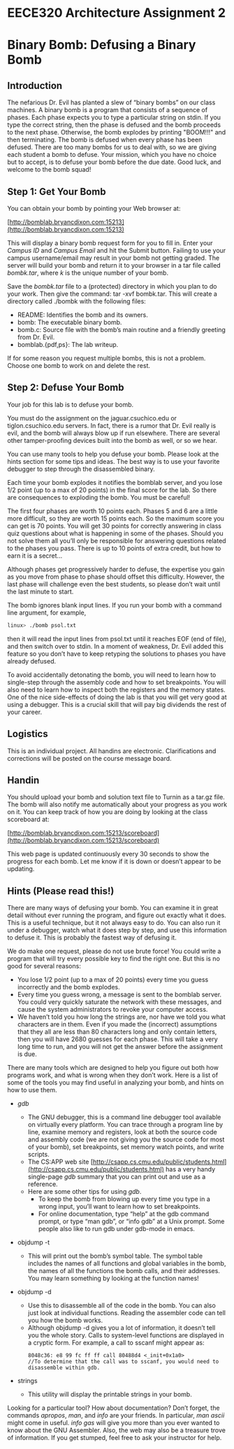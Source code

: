 # EECE320 Architecture Assignment 2
# Binary Bomb: Defusing a Binary Bomb
## Introduction

The nefarious Dr. Evil has planted a slew of “binary bombs” on our class machines. A binary bomb is a program that consists of a sequence of phases. Each phase expects you to type a particular string on stdin. If you type the correct string, then the phase is defused and the bomb proceeds to the next phase. Otherwise, the bomb explodes by printing "BOOM!!!" and then terminating. The bomb is defused when every phase has been defused.
There are too many bombs for us to deal with, so we are giving each student a bomb to defuse. Your mission, which you have no choice but to accept, is to defuse your bomb before the due date. Good luck, and welcome to the bomb squad!


## Step 1: Get Your Bomb
You can obtain your bomb by pointing your Web browser at:
    
[http://bomblab.bryancdixon.com:15213](http://bomblab.bryancdixon.com:15213)
    
This will display a binary bomb request form for you to fill in. Enter your *Campus ID* and *Campus Email* and hit the Submit button. Failing to use your campus username/email may result in your bomb not getting graded. The server will build your bomb and return it to your browser in a tar file called *bombk.tar*, where *k* is the unique number of your bomb.

Save the *bombk.tar* file to a (protected) directory in which you plan to do your work. Then give the command: tar -xvf bombk.tar. This will create a directory called ./bombk with the following files:
  * README: Identifies the bomb and its owners.
  * bomb: The executable binary bomb.
  * bomb.c: Source file with the bomb’s main routine and a friendly greeting from Dr. Evil.
  * bomblab.{pdf,ps}: The lab writeup.
  
If for some reason you request multiple bombs, this is not a problem. Choose one bomb to work on and
delete the rest.

## Step 2: Defuse Your Bomb

Your job for this lab is to defuse your bomb.

You must do the assignment on the jaguar.csuchico.edu or tiglon.csuchico.edu servers. In fact, there is a rumor that Dr. Evil really is evil, and the bomb will always blow up if run elsewhere. There are several other tamper-proofing devices built into the bomb as well, or so we hear.

You can use many tools to help you defuse your bomb. Please look at the hints section for some tips and ideas. The best way is to use your favorite debugger to step through the disassembled binary.

Each time your bomb explodes it notifies the bomblab server, and you lose 1/2 point (up to a max of 20 points) in the final score for the lab. So there are consequences to exploding the bomb. You must be careful!

The first four phases are worth 10 points each. Phases 5 and 6 are a little more difficult, so they are worth 15 points each. So the maximum score you can get is 70 points. You will get 30 points for correctly answering in class quiz questions about what is happening in some of the phases. Should you not solve them all you’ll only be responsible for answering questions related to the phases you pass. There is up to 10 points of extra credit, but how to earn it is a secret...

Although phases get progressively harder to defuse, the expertise you gain as you move from phase to phase should offset this difficulty. However, the last phase will challenge even the best students, so please don’t wait until the last minute to start.

The bomb ignores blank input lines. If you run your bomb with a command line argument, for example,

```bash
linux> ./bomb psol.txt
```

then it will read the input lines from psol.txt until it reaches EOF (end of file), and then switch over to stdin. In a moment of weakness, Dr. Evil added this feature so you don’t have to keep retyping the solutions to phases you have already defused.

To avoid accidentally detonating the bomb, you will need to learn how to single-step through the assembly code and how to set breakpoints. You will also need to learn how to inspect both the registers and the memory states. One of the nice side-effects of doing the lab is that you will get very good at using a debugger. This is a crucial skill that will pay big dividends the rest of your career.

## Logistics

This is an individual project. All handins are electronic. Clarifications and corrections will be posted on the course message board.

## Handin
You should upload your bomb and solution text file to Turnin as a tar.gz file. The bomb will also notify me automatically about your progress as you work on it. You can keep track of how you are doing by looking at the class scoreboard at:

[http://bomblab.bryancdixon.com:15213/scoreboard](http://bomblab.bryancdixon.com:15213/scoreboard)
    
This web page is updated continuously every 30 seconds to show the progress for each bomb. Let me know if it is down or doesn’t appear to be updating.

## Hints (Please read this!)

There are many ways of defusing your bomb. You can examine it in great detail without ever running the program, and figure out exactly what it does. This is a useful technique, but it not always easy to do. You can also run it under a debugger, watch what it does step by step, and use this information to defuse it. This is probably the fastest way of defusing it.

We do make one request, please do not use brute force! You could write a program that will try every possible key to find the right one. But this is no good for several reasons:
 
 * You lose 1/2 point (up to a max of 20 points) every time you guess incorrectly and the bomb explodes.
  * Every time you guess wrong, a message is sent to the bomblab server. You could very quickly saturate the network with these messages, and cause the system administrators to revoke your computer access.
  * We haven’t told you how long the strings are, nor have we told you what characters are in them. Even if you made the (incorrect) assumptions that they all are less than 80 characters long and only contain letters, then you will have 2680 guesses for each phase. This will take a very long time to run, and you will not get the answer before the assignment is due.


There are many tools which are designed to help you figure out both how programs work, and what is wrong when they don’t work. Here is a list of some of the tools you may find useful in analyzing your bomb, and hints on how to use them.
  * *gdb*
    * The GNU debugger, this is a command line debugger tool available on virtually every platform. You can trace through a program line by line, examine memory and registers, look at both the source code and assembly code (we are not giving you the source code for most of your bomb), set breakpoints, set memory watch points, and write scripts.
    * The CS:APP web site
    [http://csapp.cs.cmu.edu/public/students.html](http://csapp.cs.cmu.edu/public/students.html)
    has a very handy single-page *gdb* summary that you can print out and use as a reference. 
    * Here are some other tips for using *gdb*.
        * To keep the bomb from blowing up every time you type in a wrong input, you’ll want to learn how to set breakpoints.
        * For online documentation, type “help” at the gdb command prompt, or type “man gdb”, or “info gdb” at a Unix prompt. Some people also like to run gdb under gdb-mode in emacs.
  * objdump -t
    * This will print out the bomb’s symbol table. The symbol table includes the names of all functions and global variables in the bomb, the names of all the functions the bomb calls, and their addresses. You may learn something by looking at the function names!
  * objdump -d
    * Use this to disassemble all of the code in the bomb. You can also just look at individual functions.
Reading the assembler code can tell you how the bomb works.
    * Although objdump -d gives you a lot of information, it doesn’t tell you the whole story. Calls to system-level functions are displayed in a cryptic form. For example, a call to sscanf might appear as:
        ```
        8048c36: e8 99 fc ff ff call 80488d4 <_init+0x1a0>
        //To determine that the call was to sscanf, you would need to disassemble within gdb.
        ```
    
  * strings
    * This utility will display the printable strings in your bomb.
    
Looking for a particular tool? How about documentation? Don’t forget, the commands *apropos*, *man*, and *info* are your friends. In particular, *man ascii* might come in useful. *info gas* will give you more than you ever wanted to know about the GNU Assembler. Also, the web may also be a treasure trove of information. If you get stumped, feel free to ask your instructor for help.


